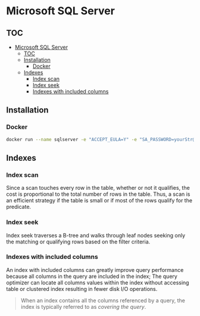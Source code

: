 # Microsoft SQL Server

## TOC

- [Microsoft SQL Server](#microsoft-sql-server)
  - [TOC](#toc)
  - [Installation](#installation)
    - [Docker](#docker)
  - [Indexes](#indexes)
    - [Index scan](#index-scan)
    - [Index seek](#index-seek)
    - [Indexes with included columns](#indexes-with-included-columns)

## Installation

### Docker

```bash
docker run --name sqlserver -e "ACCEPT_EULA=Y" -e "SA_PASSWORD=yourStr@ngPassw0rd" -p 1433:1433 -d mcr.microsoft.com/mssql/server:2019-latest
```

## Indexes

### Index scan

Since a scan touches every row in the table, whether or not it qualifies, the cost is proportional to the total number of rows in the table. Thus, a scan is an efficient strategy if the table is small or if most of the rows qualify for the predicate.

### Index seek

Index seek traverses a B-tree and walks through leaf nodes seeking only the matching or qualifying rows based on the filter criteria.

### Indexes with included columns

An index with included columns can greatly improve query performance because all columns in the query are included in the index; The query optimizer can locate all columns values within the index without accessing table or clustered index resulting in fewer disk I/O operations.

> When an index contains all the columns referenced by a query, the index is typically referred to as *covering the query*.
